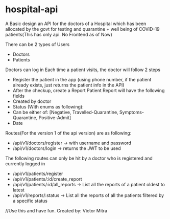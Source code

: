 # hospital-api

A Basic design an API for the doctors of a Hospital which has been allocated by the
govt for testing and quarantine + well being of COVID-19 patients(This has only api. No Frontend as of Now)

There can be 2 types of Users
- Doctors
- Patients

 Doctors can log in
Each time a patient visits, the doctor will follow 2 steps
- Register the patient in the app (using phone number, if the patient already exists, just
returns the patient info in the API)
- After the checkup, create a Report
Patient Report will have the following fields
- Created by doctor
- Status (With enums as following):
- Can be either of: [Negative, Travelled-Quarantine, Symptoms-Quarantine,
Positive-Admit]
- Date

 Routes(For the version 1 of the api version) are as following:

- /api/v1/doctors/register → with username and password
- /api/v1/doctors/login → returns the JWT to be used

The following routes can only be hit by a doctor who is registered and currently logged in
- /api/v1/patients/register 
- /api/v1/patients/:id/create_report
- /api/v1/patients/:id/all_reports → List all the reports of a patient oldest to latest
- /api/v1/reports/:status → List all the reports of all the patients filtered by a specific status


//Use this and have fun.
Created by: Victor Mitra

